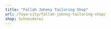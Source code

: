 ```yaml
---
title: "Fallah Johnny Tailoring Shop"
url: /foya-city/fallah-johnny-tailoring-shop/
shop: Schneiderei
---
```

